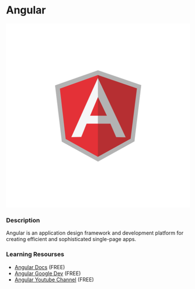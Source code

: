 # Angular
![Angular!](angular.png "Angular")

### Description
Angular is an application design framework and development platform for creating efficient and sophisticated single-page apps.

### Learning Resourses
- [Angular Docs](https://angular.io/tutorial) (FREE)
- [Angular Google Dev](https://developers.google.com/learn/topics/angular) (FREE)
- [Angular Youtube Channel](https://www.youtube.com/channel/UC3cEGKhg3OERn-ihVsJcb7A) (FREE)